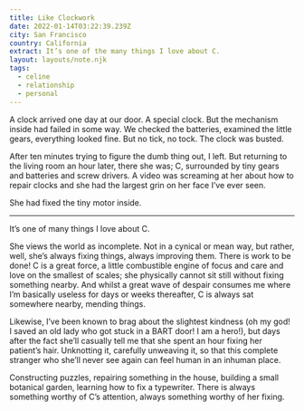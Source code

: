 ```yaml
---
title: Like Clockwork
date: 2022-01-14T03:22:39.239Z
city: San Francisco
country: California
extract: It’s one of the many things I love about C.
layout: layouts/note.njk
tags:
  - celine
  - relationship
  - personal
---
```


A clock arrived one day at our door. A special clock. But the mechanism inside had failed in some way. We checked the batteries, examined the little gears, everything looked fine. But no tick, no tock. The clock was busted.

After ten minutes trying to figure the dumb thing out, I left. But returning to the living room an hour later, there she was; C, surrounded by tiny gears and batteries and screw drivers. A video was screaming at her about how to repair clocks and she had the largest grin on her face I’ve ever seen.

She had fixed the tiny motor inside.

---

It’s one of many things I love about C.

She views the world as incomplete. Not in a cynical or mean way, but rather, well, she’s always fixing things, always improving them. There is work to be done! C is a great force, a little combustible engine of focus and care and love on the smallest of scales; she physically cannot sit still without fixing something nearby. And whilst a great wave of despair consumes me where I’m basically useless for days or weeks thereafter, C is always sat somewhere nearby, mending things.

Likewise, I’ve been known to brag about the slightest kindness (oh my god! I saved an old lady who got stuck in a BART door! I am a hero!), but days after the fact she’ll casually tell me that she spent an hour fixing her patient’s hair. Unknotting it, carefully unweaving it, so that this complete stranger who she’ll never see again can feel human in an inhuman place.

Constructing puzzles, repairing something in the house, building a small botanical garden, learning how to fix a typewriter. There is always something worthy of C’s attention, always something worthy of her fixing.
